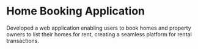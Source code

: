 # Home Booking Application

Developed a web application enabling users to book homes and property owners to list their homes for rent, creating a seamless platform for rental transactions.
